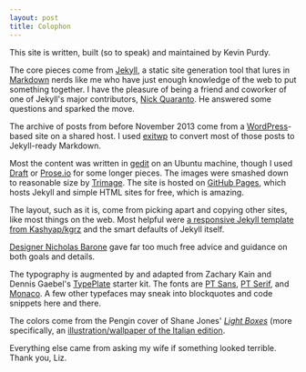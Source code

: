```yaml
---
layout: post
title: Colophon
---
```


This site is written, built (so to speak) and maintained by Kevin Purdy.

The core pieces come from [Jekyll](http://jekyllrb.com), a static site generation tool that lures in [Markdown](http://daringfireball.net/projects/markdown) nerds like me who have just enough knowledge of the web to put something together. I have the pleasure of being a friend and coworker of one of Jekyll's major contributors, [Nick Quaranto](http://quaran.to/). He answered some questions and sparked the move.

The archive of posts from before November 2013 come from a [WordPress](http://wordpress.com)-based site on a shared host. I used [exitwp](https://github.com/thomasf/exitwp) to convert most of those posts to Jekyll-ready Markdown.

Most the content was written in [gedit](http://projects.gnome.org/gedit/) on an Ubuntu machine, though I used [Draft](http://draftin.com) or [Prose.io](http://prose.io) for some longer pieces. The images were smashed down to reasonable size by [Trimage](http://trimage.org/). The site is hosted on [GitHub Pages](http://pages.github.com/), which hosts Jekyll and simple HTML sites for free, which is amazing.

The layout, such as it is, come from picking apart and copying other sites, like most things on the web. Most helpful were [a responsive Jekyll template from Kashyap/kgrz](http://kgrz.io/jekyll/2013/09/13/responsive-jekyll.html) and the smart defaults of Jekyll itself.

[Designer Nicholas Barone](http://nicholasbarone.com) gave far too much free advice and guidance on both goals and details.

The typography is augmented by and adapted from Zachary Kain and Dennis Gaebel's [TypePlate](http://typeplate.com/) starter kit. The fonts are [PT Sans](https://www.google.com/webfonts/specimen/PT+Sans), [PT Serif](https://www.google.com/webfonts/specimen/PT+Serif), and [Monaco](https://en.wikipedia.org/wiki/Monaco_(typeface)). A few other typefaces may sneak into blockquotes and code snippets here and there.

The colors come from the Pengin cover of Shane Jones' [_Light Boxes_](http://www.amazon.com/Light-Boxes-Novel-Shane-Jones/dp/0143117785/) (more specifically, an [illustration/wallpaper of the Italian edition](http://aliceavaldi.wordpress.com/2011/05/01/light-boxes-io-sono-febbraio-di-shane-jones/). 

Everything else came from asking my wife if something looked terrible. Thank you, Liz.
